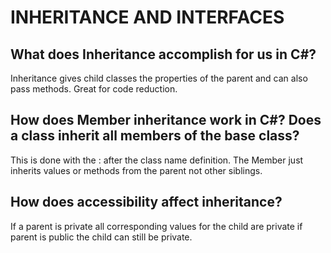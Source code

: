 # INHERITANCE AND INTERFACES

## What does Inheritance accomplish for us in C#?
Inheritance gives child classes the properties of the parent and can also pass methods.
Great for code reduction.

## How does Member inheritance work in C#? Does a class inherit all members of the base class?
This is done with the : after the class name definition. The Member just inherits
values or methods from the parent not other siblings.

## How does accessibility affect inheritance?
If a parent is private all corresponding values for the child are private if parent is public
the child can still be private.